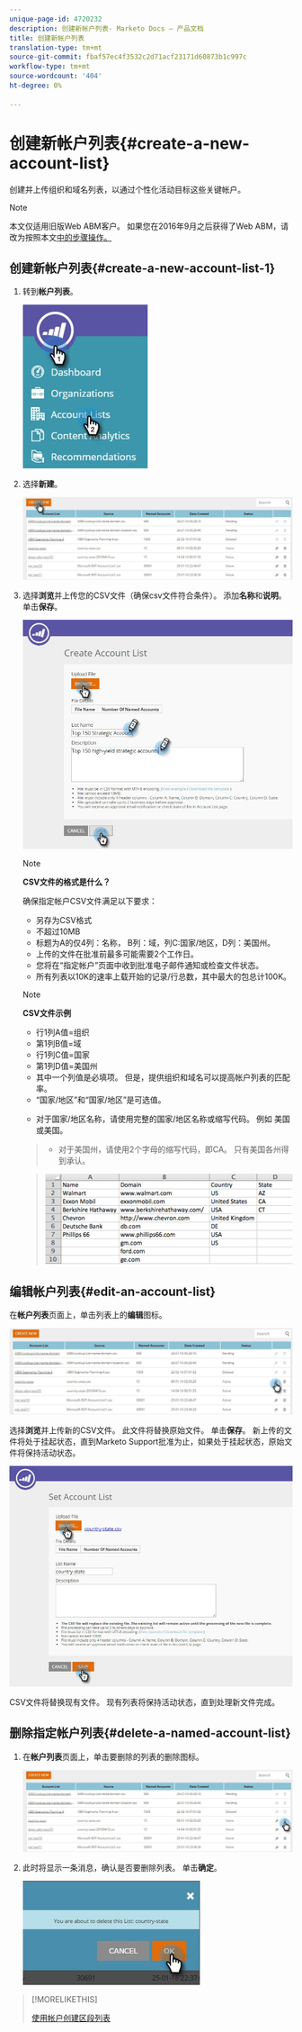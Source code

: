 ```yaml
---
unique-page-id: 4720232
description: 创建新帐户列表- Marketo Docs — 产品文档
title: 创建新帐户列表
translation-type: tm+mt
source-git-commit: fbaf57ec4f3532c2d71acf23171d60873b1c997c
workflow-type: tm+mt
source-wordcount: '404'
ht-degree: 0%

---
```



# 创建新帐户列表{#create-a-new-account-list}

创建并上传组织和域名列表，以通过个性化活动目标这些关键帐户。

>[!NOTE]
>
>本文仅适用旧版Web ABM客户。 如果您在2016年9月之后获得了Web ABM，请改为按照本文[中的步骤操作。](https://docs.marketo.com/display/DOCS/Account+Lists#AccountLists-CreateaNewAccountList)

## 创建新帐户列表{#create-a-new-account-list-1}

1. 转到&#x200B;**帐户列表**。

   ![](assets/dropdown-account-lists-hand.jpg)

1. 选择&#x200B;**新建**。

   ![](assets/create-new-account-list-hand.jpg)

1. 选择&#x200B;**浏览**&#x200B;并上传您的CSV文件（确保csv文件符合条件）。 添加&#x200B;**名称**&#x200B;和&#x200B;**说明**。 单击&#x200B;**保存**。

   ![](assets/create-account-list-hands.jpg)

   >[!NOTE]
   >
   >**CSV文件的格式是什么？**
   >
   >确保指定帐户CSV文件满足以下要求：
   >
   >* 另存为CSV格式
   >* 不超过10MB
   >* 标题为A的仅4列：名称， B列：域，列C:国家/地区，D列：美国州。
   >* 上传的文件在批准前最多可能需要2个工作日。
   >* 您将在“指定帐户”页面中收到批准电子邮件通知或检查文件状态。
   >* 所有列表以10K的速率上载开始的记录/行总数，其中最大的包总计100K。


   >[!NOTE]
   >
   >**CSV文件示例**
   >
   >* 行1列A值=组织
   >* 第1列B值=域
   >* 行1列C值=国家
   >* 第1列D值=美国州
   >* 其中一个列值是必填项。 但是，提供组织和域名可以提高帐户列表的匹配率。
   >* “国家/地区”和“国家/地区”是可选值。

      >
      >   
      * 对于国家/地区名称，请使用完整的国家/地区名称或缩写代码。 例如 美国或美国。
      >   * 对于美国州，请使用2个字母的缩写代码，即CA。 只有美国各州得到承认。

   >
   >![](assets/image2015-2-25-12-3a19-3a10.png)

## 编辑帐户列表{#edit-an-account-list}

在&#x200B;**帐户列表**&#x200B;页面上，单击列表上的&#x200B;**编辑**&#x200B;图标。

![](assets/create-new-account-list-edit.jpg)

选择&#x200B;**浏览**&#x200B;并上传新的CSV文件。 此文件将替换原始文件。 单击&#x200B;**保存**。 新上传的文件将处于挂起状态，直到Marketo Support批准为止，如果处于挂起状态，原始文件将保持活动状态。

![](assets/set-account-list-edit-hands.jpg)

CSV文件将替换现有文件。 现有列表将保持活动状态，直到处理新文件完成。

## 删除指定帐户列表{#delete-a-named-account-list}

1. 在&#x200B;**帐户列表**&#x200B;页面上，单击要删除的列表的删除图标。

   ![](assets/create-new-account-list-delete.jpg)

1. 此时将显示一条消息，确认是否要删除列表。 单击&#x200B;**确定**。

   ![](assets/delete-notification-hand.jpg)

>[!MORELIKETHIS]
>
>[使用帐户创建区段列表](/help/marketo/product-docs/web-personalization/account-based-web-marketing/create-a-segment-using-an-account-list.md)
